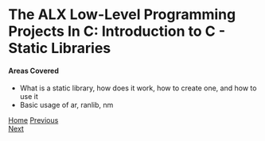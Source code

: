 # The ALX Low-Level Programming Projects In C: Introduction to C - Static Libraries

#### Areas Covered
* What is a static library, how does it work, how to create one, and how to use it
* Basic usage of ar, ranlib, nm




[Home](../)
[Previous](../0x08-recursion/)                                   
[Next](../0x0A-argc_argv/)
